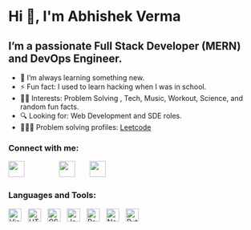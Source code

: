 
# Hi 👋, I'm Abhishek Verma

## I’m a passionate Full Stack Developer (MERN) and DevOps Engineer.

- 🌱 I’m always learning something new.
- ⚡ Fun fact: I used to learn hacking when I was in school.
- 👌🏼 Interests: Problem Solving  , Tech, Music, Workout, Science, and random fun facts.
- 🔍 Looking for: Web Development and SDE roles.
- 👨🏼‍💻 Problem solving profiles: <a href = "https://leetcode.com/b4xabhishek/">Leetcode</a>

### Connect with me:

<a href = "https://instagram.com/im_abhishek_verma" style="padding-right: 40px"><img height="32" width="32" src="https://cdn.jsdelivr.net/npm/simple-icons@v7/icons/instagram.svg" style="max-width: 100%;padding-right: 25px;"/></a>
<a href = "https://www.linkedin.com/in/abhishek8073/"><img height="32" width="32" src="https://cdn.jsdelivr.net/npm/simple-icons@v7/icons/linkedin.svg" style="max-width: 100%;padding-right: 25px;"/></a>
<a href = "https://t.me/rajat09"><img height="32" width="32" src="https://cdn.jsdelivr.net/npm/simple-icons@v7/icons/telegram.svg" style="max-width: 100%;padding-right: 25px;"/></a>

### Languages and Tools:

<img align="left" alt="Visual Studio Code" width="26px" src="https://cdn.jsdelivr.net/gh/devicons/devicon/icons/vscode/vscode-original.svg" style="padding-right:10px;" />
<img align="left" alt="HTML5" width="26px" src="https://cdn.jsdelivr.net/gh/devicons/devicon/icons/html5/html5-original.svg" style="padding-right:10px;" />
<img align="left" alt="CSS3" width="26px" src="https://cdn.jsdelivr.net/gh/devicons/devicon/icons/css3/css3-original.svg" style="padding-right:10px;" />
<img align="left" alt="JavaScript" width="26px" src="https://cdn.jsdelivr.net/gh/devicons/devicon/icons/javascript/javascript-original.svg" style="padding-right:10px;" />
<img align="left" alt="React" width="26px" src="https://cdn.jsdelivr.net/gh/devicons/devicon/icons/react/react-original.svg" style="padding-right:10px;" />
<img align="left" alt="Node.js" width="26px" src="https://cdn.jsdelivr.net/gh/devicons/devicon/icons/nodejs/nodejs-original.svg" style="padding-right:10px;" />
<img align="left" alt="Python" width="26px" src="https://cdn.jsdelivr.net/gh/devicons/devicon/icons/python/python-original.svg" style="padding-right:10px;" />
<br />
<br />
<br />
<br />
